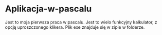 # Aplikacja-w-pascalu

Jest to moja pierwsza praca w pascalu. Jest to wielo funkcyjny kalkulator, z opcją uproszczonego klikera. 
Plik exe znajduje się w zipie w folderze.
